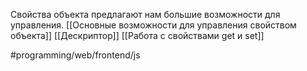 Свойства объекта предлагают нам большие возможности для управления.
[[Основные возможности для управления свойством объекта]]
[[Дескриптор]]
[[Работа с свойствами get и set]]

#programming/web/frontend/js